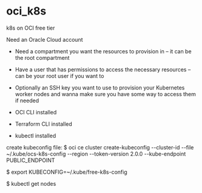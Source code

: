 # oci_k8s
k8s on OCI free tier

Need an Oracle Cloud account
- Need a compartment you want the resources to provision in – it can be the root compartment  

- Have a user that has permissions to access the necessary resources – can be your root user if you want to

- Optionally an SSH key you want to use to provision your Kubernetes worker nodes and wanna make sure you have some way to access them if needed

- OCI CLI installed

- Terraform CLI installed

- kubectl installed


create kubeconfig file:
$ oci ce cluster create-kubeconfig --cluster-id <cluster OCID> --file ~/.kube/ocs-k8s-config --region <region> --token-version 2.0.0 --kube-endpoint PUBLIC_ENDPOINT

$ export KUBECONFIG=~/.kube/free-k8s-config

$ kubectl get nodes  

